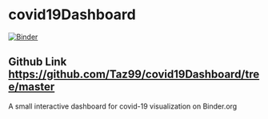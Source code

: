 
# covid19Dashboard
[![Binder](https://mybinder.org/badge_logo.svg)](https://hub.gke2.mybinder.org/user/samirasooli-covid-table-16lmyic5/notebooks/Dashboard.ipynb)
## Github Link https://github.com/Taz99/covid19Dashboard/tree/master
A small interactive dashboard for covid-19 visualization on Binder.org
